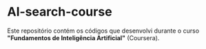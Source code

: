 # AI-search-course
Este repositório contém os códigos que desenvolvi durante o curso **"Fundamentos de Inteligência Artificial"** (Coursera).
